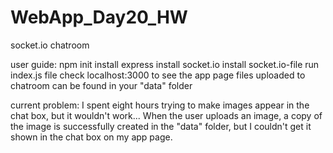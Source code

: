 # WebApp_Day20_HW
socket.io chatroom

user guide:
npm init
install express
install socket.io
install socket.io-file
run index.js file
check localhost:3000 to see the app page
files uploaded to chatroom can be found in your "data" folder

current problem:
I spent eight hours trying to make images appear in the chat box, but it wouldn't work... When the user uploads an image, a copy of the image is successfully created in the "data" folder, but I couldn't get it shown in the chat box on my app page.
